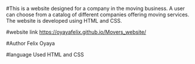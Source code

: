 #This is a website designed for a company in the moving business. A user can choose from a catalog of  different companies offering  moving services. The website is developed using HTML and CSS. 

#website link https://oyayafelix.github.io/Movers_website/



#Author
Felix Oyaya

#language Used
HTML and CSS
